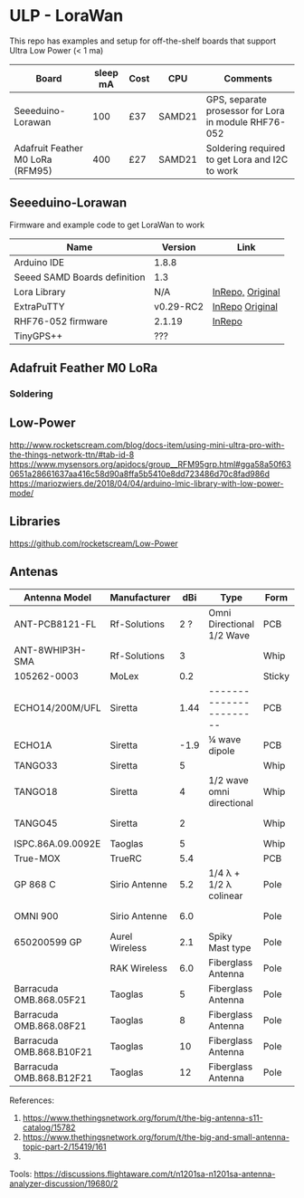 # ULP - LoraWan
This repo has examples and setup for off-the-shelf boards that support Ultra Low Power (< 1 ma)

| Board                           | sleep mA  | Cost| CPU   |  Comments | 
| ------------------------------- | ---- | ----|-------| --------- |
| Seeeduino-Lorawan               | 100  | £37 |SAMD21 | GPS, separate prosessor for Lora in module RHF76-052 | 
| Adafruit Feather M0 LoRa (RFM95)| 400  | £27 |SAMD21 | Soldering required to get Lora and I2C to work       | 

## Seeeduino-Lorawan
Firmware and example code to get LoraWan to work


| Name                                                | Version                  | Link                                                  | 
| ------------------------------------------  | ----------------------- | -------------------------------------------------------------  |
|  Arduino   IDE                                  |            1.8.8            |                                                        |
| Seeed SAMD Boards  definition   |           1.3                 |                                                                                      |
|  Lora Library                                     |           N/A               | [InRepo,](/ExtraPuTTY) [Original](http://www.extraputty.com/)  |
| ExtraPuTTY                                       |        v0.29-RC2       | [InRepo](/LoraLibrary) [Original](https://github.com/toddkrein/OTAA-LoRaWAN-Seeed)   | 
| RHF76-052 firmware                      |          2.1.19            | [InRepo](/Firmware_RHF76-052/rhf76-052am-v2.1.19-20180525.ebin.bin) |
| TinyGPS++                                        | ???                           |                                                                                       |

## Adafruit Feather M0 LoRa
### Soldering 


## Low-Power
http://www.rocketscream.com/blog/docs-item/using-mini-ultra-pro-with-the-things-network-ttn/#tab-id-8
https://www.mysensors.org/apidocs/group__RFM95grp.html#gga58a50f630651a28661637aa416c58d90a8ffa5b5410e8dd723486d70c8fad986d
https://mariozwiers.de/2018/04/04/arduino-lmic-library-with-low-power-mode/


## Libraries
https://github.com/rocketscream/Low-Power

## Antenas 
| Antenna Model  | Manufacturer | dBi| Type                    | Form | MHz                       |Contact |
| ---------------| ------------ | -- | ----------------------- | -----| ------------------------- | ------ |
| ANT-PCB8121-FL | Rf-Solutions | 2 ?|Omni Directional 1/2 Wave|  PCB | 800/900/1800/1900/2100    | iPex   |
| ANT-8WHIP3H-SMA| Rf-Solutions | 3  |                         | Whip | 868                       | SMA    |
| 105262-0003    | MoLex        | 0.2|                         |Sticky|  868/915                  | iPex   |
|ECHO14/200M/UFL | Siretta      |1.44| ----------------------- | PCB  |800/900/1800/1900/2100/2600| iPex   |
| ECHO1A         | Siretta      |-1.9|    ¼ wave dipole        | PCB  |800/900/1800/1900/2100/2600| iPex   |
| TANGO33        | Siretta      | 5  |                         |Whip  |850/900/1800/1900/2100     | SMA    |
| TANGO18        | Siretta      | 4  |1/2 wave omni directional|Whip  | 850/900/1800/1900/2100    | SMA    |
| TANGO45        | Siretta      | 2  |                         |Whip  |734-960/1710-2170/2300-2700| iPex   |
|ISPC.86A.09.0092E | Taoglas    | 5  |                         |Whip  | 868                       | MMCX   |
| True-MOX       | TrueRC       | 5.4|                         |PCB   | 868                       | SMA    |
| GP 868 C       | Sirio Antenne| 5.2| 1/4 λ + 1/2 λ colinear  | Pole | 868                       |N-female|
| OMNI 900       | Sirio Antenne| 6.0|                         | Pole | 868-960                   |SMA-male|
|650200599 GP    |Aurel Wireless| 2.1| Spiky Mast type         | Pole | 868                       | F-Type |
|                | RAK Wireless | 6.0| Fiberglass Antenna      | Pole | 433/570/868/915           | N Male |
|Barracuda OMB.868.05F21|Taoglas| 5  | Fiberglass Antenna      | Pole | 868                       |N Female|
|Barracuda OMB.868.08F21|Taoglas| 8  |Fiberglass Antenna       | Pole | 868                       |N Female|
|Barracuda OMB.868.B10F21|Taoglas| 10|Fiberglass Antenna       | Pole | 868                       |N Female|
|Barracuda OMB.868.B12F21|Taoglas| 12|Fiberglass Antenna       | Pole | 868                       |N Female|


References:
1. https://www.thethingsnetwork.org/forum/t/the-big-antenna-s11-catalog/15782
2. https://www.thethingsnetwork.org/forum/t/the-big-and-small-antenna-topic-part-2/15419/161
3. 


Tools:
https://discussions.flightaware.com/t/n1201sa-n1201sa-antenna-analyzer-discussion/19680/2

